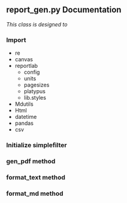 ## report_gen.py Documentation

_This class is designed to_

### Import 
* re
* canvas
* reportlab
    * config
    * units
    * pagesizes
    * platypus
    * lib.styles
* Mdutils
* Html
* datetime
* pandas
* csv

### Initialize simplefilter

### gen_pdf method

### format_text method 

### format_md method



